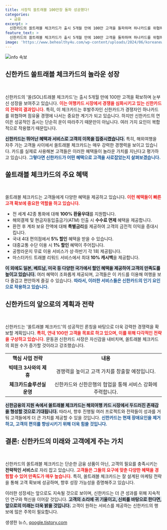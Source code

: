 ```yaml
---
title: 사장직 쏠트래블 100만장 돌파 성공했다!
categories:
  - 금융
excerpt: >
  신한카드의 쏠트래블 체크카드가 출시 5개월 만에 100만 고객을 돌파하며 하나카드를 위협하고 있다! 여행 혜택과 가격 경쟁력으로 카드를 시장의 주도주자로 자리매김할 전망. 하반기 더 큰 성장이 기대된다!
feature_text: >
  신한카드의 쏠트래블 체크카드가 출시 5개월 만에 100만 고객을 돌파하며 하나카드를 위협하고 있다! 여행 혜택과 가격 경쟁력으로 카드를 시장의 주도주자로 자리매김할 전망. 하반기 더 큰 성장이 기대된다!
image: 'https://www.behealthy4u.com/wp-content/uploads/2024/06/koreanews.jpg'
---
```


<p><img src="https://www.behealthy4u.com/wp-content/uploads/2024/06/koreanews.jpg" alt="info 속보" /></p>

<h2 data-ke-size="size26">신한카드 쏠트래블 체크카드의 놀라운 성장</h2>

<p data-ke-size="size16">&nbsp;</p>

<p>신한카드의 '쏠(SOL)트래블 체크카드'는 출시 5개월 만에 100만 고객을 확보하며 눈부신 성장을 보여주고 있습니다. <b><span style="color: #ee2323;">이는 여행카드 시장에서 경쟁을 심화시키고 있는 신한카드의 전략의 결과입니다.</span></b> 특히, 이 체크카드는 후발주자인 신한카드가 경쟁자인 하나카드를 위협하며 점유율 경쟁에 나서는 중요한 계기가 되고 있습니다. 하지만 신한카드의 연이은 성공적인 출시는 단순히 운이 따라주기 때문만이 아닙니다. 여러 가지 요인이 복합적으로 작용했기 때문입니다.</p>

<p><b><span style="background-color: #21538527;">신한카드는 뛰어난 혜택과 서비스로 고객의 이목을 집중시켰습니다.</span></b> 특히, 해외여행을 자주 가는 고객들 사이에서 쏠트래블 체크카드는 매우 강력한 경쟁력을 보이고 있습니다. 카드를 실제로 사용해본 고객들은 이러한 혜택들이 놀라운 가치를 지닌다고 평가하고 있습니다. <b><span style="color: #1a5490;">그렇다면 신한카드가 어떤 혜택으로 고객을 사로잡았는지 살펴보겠습니다.</span></b></p>

<h2 data-ke-size="size26">쏠트래블 체크카드의 주요 혜택</h2>

<p data-ke-size="size16">&nbsp;</p>

<p>쏠트래블 체크카드는 고객들에게 다양한 혜택을 제공하고 있습니다. <b><span style="color: #ee2323;">이런 혜택들이 빠른 고객 확보에 중요한 역할을 하고 있습니다.</span></b></p>

<ul>
    <li>전 세계 42종 통화에 대해 <b>100% 환율우대</b>를 지원합니다.</li>
    <li>해외결제 및 현금자동입출금기(ATM) 인출 시 <b>수수료 면제</b> 혜택을 제공합니다.</li>
    <li>환전 후 계좌 보유 잔액에 대해 <b>특별금리</b>를 제공하여 고객의 금전적 이익을 증대시킵니다.</li>
    <li>국내 4대 편의점에서 <b>5% 할인</b> 혜택을 받을 수 있습니다.</li>
    <li>대중교통 수단 이용 시 <b>1% 할인</b> 혜택이 주어집니다.</li>
    <li>공항라운지 무료 이용 서비스가 상·하반기 각 1회 제공됩니다.</li>
    <li>마스터카드 트래블 리워드 서비스에서 최대 <b>10% 캐시백</b>을 제공합니다.</li>
</ul>

<p><b><span style="background-color: #21538527;">이 외에도 일본, 베트남, 미국 등 다양한 국가에서 할인 혜택을 제공하여 고객의 만족도를 높이고 있습니다.</span></b> 여러 혜택이 조화롭게 제공되며, 고객들은 이 카드를 이용해 여행을 보다 즐겁고 편안하게 즐길 수 있습니다. <b><span style="color: #1a5490;">따라서, 이러한 서비스들은 신한카드의 인기 요인으로 작용하고 있습니다.</span></b></p>

<h2 data-ke-size="size26">신한카드의 앞으로의 계획과 전략</h2>

<p data-ke-size="size16">&nbsp;</p>

<p>신한카드는 '쏠트래블 체크카드'의 성공적인 론칭을 바탕으로 더욱 강력한 경쟁력을 확보할 계획입니다. <b><span style="color: #ee2323;">특히, 연내 100만 고객을 목표로 하고 있으며, 이를 위해 다각적인 전략을 구상하고 있습니다.</span></b> 문동권 신한카드 사장은 자신감을 내비치며, 쏠트래블 체크카드의 회원 수가 증가할 것이라고 강조했습니다.</p>

<table style="width: 100%;">
    <tr>
        <td style="text-align: center; height: 17px;"><b>핵심 사업 전략</b></td>
        <td style="text-align: center; height: 17px;"><b>내용</b></td>
    </tr>
    <tr>
        <td style="text-align: center; height: 17px;"><b>빅테크 3사와의 제휴</b></td>
        <td style="text-align: center; height: 17px;">경쟁력을 높이고 고객 가치를 창출할 예정입니다.</td>
    </tr>
    <tr>
        <td style="text-align: center; height: 17px;"><b>체크카드솔루션실 운영</b></td>
        <td style="text-align: center; height: 17px;">신한카드와 신한은행의 협업을 통해 서비스 강화에 주력합니다.</td>
    </tr>
</table>

<p><b><span style="background-color: #21538527;">신한금융의 지원 속에서 쏠트래블 체크카드는 해외여행 카드 시장에서 두드러진 존재감을 형성할 것으로 기대됩니다.</span></b> 따라서, 향후 진행될 여러 프로젝트와 전략들이 성과를 거둬 고객들에게 더 큰 가치를 제공할 수 있을 것입니다. <b><span style="color: #1a5490;">신한카드는 현재 장애요인을 제거하고, 고객의 편의를 향상시키기 위해 더욱 힘쓸 것입니다.</span></b></p>

<h2 data-ke-size="size26">결론: 신한카드의 미래와 고객에게 주는 가치</h2>

<p data-ke-size="size16">&nbsp;</p>

<p>신한카드의 쏠트래블 체크카드는 단순한 금융 상품이 아닌, 고객의 필요를 충족시키는 <b>전략적인 서비스</b>로 자리 잡고 있습니다. <b><span style="color: #ee2323;">고객들은 그들의 요구에 맞춘 다양한 혜택을 경험할 수 있어 만족도가 매우 높습니다.</span></b> 특히, 쏠트래블 체크카드는 잘 설계된 마케팅 전략을 통해 고객 확보에 성공하며, 향후 성장 가능성을 증명해주고 있습니다.</p>

<p>이러한 성장세는 앞으로도 지속될 것으로 보이며, 신한카드는 더 큰 성과를 위해 지속적인 연구와 혁신을 이어갈 것입니다. <b><span style="background-color: #21538527;">고객의 소리에 귀 기울이고, 신뢰를 바탕으로 한다면, 앞으로의 미래는 더욱 밝을 것입니다.</span></b> 고객이 원하는 서비스를 제공하는 신한카드의 행보에 많은 주목이 필요합니다.</p>
생생한 뉴스, <a href="https://qoogle.tistory.com" rel="dofollow">qoogle.tistory.com</a>


